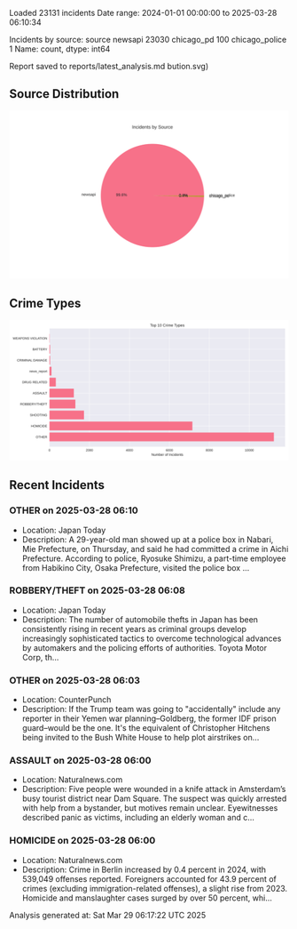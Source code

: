 
Loaded 23131 incidents
Date range: 2024-01-01 00:00:00 to 2025-03-28 06:10:34

Incidents by source:
source
newsapi           23030
chicago_pd          100
chicago_police        1
Name: count, dtype: int64

Report saved to reports/latest_analysis.md
bution.svg)

## Source Distribution
![Source Distribution](images/source_distribution.svg)

## Crime Types
![Crime Types](images/crime_types.svg)

## Recent Incidents

### OTHER on 2025-03-28 06:10
- Location: Japan Today
- Description: A 29-year-old man showed up at a police box in Nabari, Mie Prefecture, on Thursday, and said he had committed a crime in Aichi Prefecture. According to police, Ryosuke Shimizu, a part-time employee from Habikino City, Osaka Prefecture, visited the police box …


### ROBBERY/THEFT on 2025-03-28 06:08
- Location: Japan Today
- Description: The number of automobile thefts in Japan has been consistently rising in recent years as criminal groups develop increasingly sophisticated tactics to overcome technological advances by automakers and the policing efforts of authorities. Toyota Motor Corp, th…


### OTHER on 2025-03-28 06:03
- Location: CounterPunch
- Description: If the Trump team was going to "accidentally" include any reporter in their Yemen war planning–Goldberg, the former IDF prison guard–would be the one. It's the equivalent of Christopher Hitchens being invited to the Bush White House to help plot airstrikes on…


### ASSAULT on 2025-03-28 06:00
- Location: Naturalnews.com
- Description: Five people were wounded in a knife attack in Amsterdam’s busy tourist district near Dam Square. The suspect was quickly arrested with help from a bystander, but motives remain unclear. Eyewitnesses described panic as victims, including an elderly woman and c…


### HOMICIDE on 2025-03-28 06:00
- Location: Naturalnews.com
- Description: Crime in Berlin increased by 0.4 percent in 2024, with 539,049 offenses reported. Foreigners accounted for 43.9 percent of crimes (excluding immigration-related offenses), a slight rise from 2023. Homicide and manslaughter cases surged by over 50 percent, whi…

Analysis generated at: Sat Mar 29 06:17:22 UTC 2025
